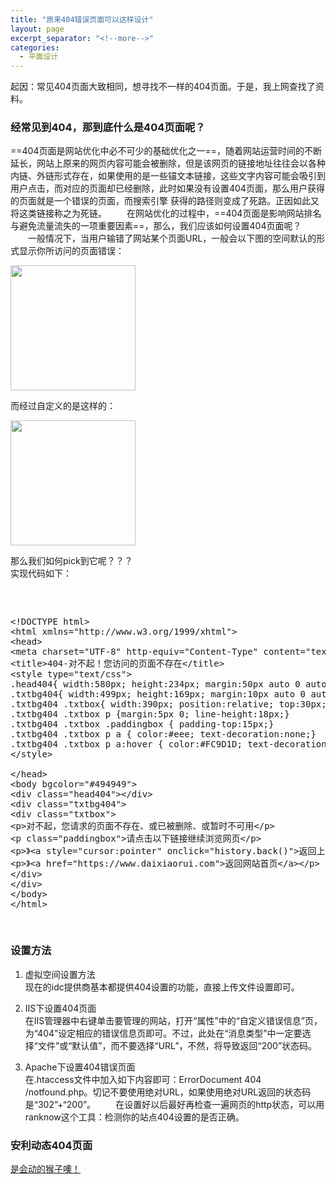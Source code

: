 ```yaml
---
title: "原来404错误页面可以这样设计"
layout: page
excerpt_separator: "<!--more-->"
categories:
  - 平面设计
---
```


起因：常见404页面大致相同，想寻找不一样的404页面。于是，我上网查找了资料。
<!--more-->
### 经常见到404，那到底什么是404页面呢？
==404页面是网站优化中必不可少的基础优化之一==，随着网站运营时间的不断延长，网站上原来的网页内容可能会被删除，但是该网页的链接地址往往会以各种内链、外链形式存在，如果使用的是一些锚文本链接，这些文字内容可能会吸引到用户点击，而对应的页面却已经删除，此时如果没有设置404页面，那么用户获得的页面就是一个错误的页面，而搜索引擎 获得的路径则变成了死路。正因如此又将这类链接称之为死链。
　　在网站优化的过程中，==404页面是影响网站排名与避免流量流失的一项重要因素==，那么，我们应该如何设置404页面呢？
　　一般情况下，当用户输错了网站某个页面URL，一般会以下图的空间默认的形式显示你所访问的页面错误：
　　
　　

<img src="https://gitee.com/chen_ke_715/jekyll-theme-basically-basic/blob/gh_pages/assets/images/404_normal.jpg" width="200px" height="200px" />
   
   而经过自定义的是这样的：  

<img src="https://gitee.com/chen_ke_715/jekyll-theme-basically-basic/blob/gh_pages/assets/images/404_unique.jpg" width="200px" height="200px" /> 
 
 那么我们如何pick到它呢？？？  
 实现代码如下：  
<pre>
<xmp>

<!DOCTYPE html>
<html xmlns="http://www.w3.org/1999/xhtml">
<head> 
<meta charset="UTF-8" http-equiv="Content-Type" content="text/html; charset=utf-8" /> 
<title>404-对不起！您访问的页面不存在</title> 
<style type="text/css"> 
.head404{ width:580px; height:234px; margin:50px auto 0 auto; background:url(https://www.daixiaorui.com/Public/images/head404.png) no-repeat; }
.txtbg404{ width:499px; height:169px; margin:10px auto 0 auto; background:url(https://www.daixiaorui.com/Public/images/txtbg404.png) no-repeat;}
.txtbg404 .txtbox{ width:390px; position:relative; top:30px; left:60px;color:#eee; font-size:13px;}
.txtbg404 .txtbox p {margin:5px 0; line-height:18px;} 
.txtbg404 .txtbox .paddingbox { padding-top:15px;} 
.txtbg404 .txtbox p a { color:#eee; text-decoration:none;} 
.txtbg404 .txtbox p a:hover { color:#FC9D1D; text-decoration:underline;}
</style> 
</head> 
<body bgcolor="#494949">
<div class="head404"></div>
<div class="txtbg404">
<div class="txtbox">
<p>对不起，您请求的页面不存在、或已被删除、或暂时不可用</p>
<p class="paddingbox">请点击以下链接继续浏览网页</p>
<p>》<a style="cursor:pointer" οnclick="history.back()">返回上一页面</a></p>
<p>》<a href="https://www.daixiaorui.com">返回网站首页</a></p>
</div>
</div>
</body>
</html>
</xmp>
</pre>

###  设置方法 
1. 虚拟空间设置方法    
现在的idc提供商基本都提供404设置的功能，直接上传文件设置即可。

2. IIS下设置404页面  
在IIS管理器中右键单击要管理的网站，打开“属性”中的“自定义错误信息”页，为“404”设定相应的错误信息页即可。不过，此处在“消息类型”中一定要选择“文件”或“默认值”，而不要选择“URL”，不然，将导致返回“200”状态码。
3. Apache下设置404错误页面  
在.htaccess文件中加入如下内容即可：ErrorDocument 404 /notfound.php。切记不要使用绝对URL，如果使用绝对URL返回的状态码是“302”+“200”。
　　在设置好以后最好再检查一遍网页的http状态，可以用ranknow这个工具：检测你的站点404设置的是否正确。

###  安利动态404页面  
[是会动的猴子噢！](https://codepen.io/thejohnyagiz/pen/npDyq?__cf_chl_jschl_tk__=8b3a22438ac505bd5b6cb493b6a55ad792a93088-1577259573-0-AYhZJWr54GbS63sVkQG_NCE-f4NwvTNOM_YTmKWCfpsUZOJQ-PNCzbKi9yp1GMzghVxxe3dqEwmpfzDcelOZ1qEaA2njNqVrFtbmu-poqZDXwX_1EHy-UvBBj9n97Tnl2nydYClIGb5aYOXW8nvqbW6TF0jftoJxnVAUwzeRys2_MLYa-Etn7qD-D1BTIbTTSHijeS4bD9Cb0SpYRzaAJ0ZqJFBHtXpmcmC3XMStS4ttUQMxuZz3Ge3Gdbklr-BnJgp1KtfVxnXKocE6Zm8PXQL-fVrSl7GYGorNUGVh8DkoDaVAuMCjbKq4lu4YNCSDTBtbfFoKz_HAVYWhLPqelU_6uVOcFpuzGp0bHa3sC0ti)
   